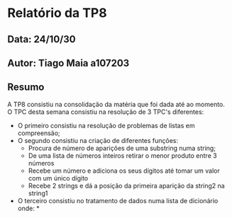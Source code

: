# Relatório da TP8
## Data: 24/10/30
## Autor: Tiago Maia a107203
## Resumo
A TP8 consistiu na consolidação da matéria que foi dada até ao momento.
O TPC desta semana consistiu na resolução de 3 TPC's diferentes:
* O primeiro consistiu na resolução de problemas de listas em compreensão;
* O segundo consistiu na criação de diferentes funções:
  * Procura de número de aparições de uma substring numa string;
  * De uma lista de números inteiros retirar o menor produto entre 3 números
  * Recebe um número e adiciona os seus dígitos até tomar um valor com um único dígito
  * Recebe 2 strings e dá a posição da primeira aparição da string2 na string1
* O terceiro consistiu no tratamento de dados numa lista de dicionário onde:
  * 
  
